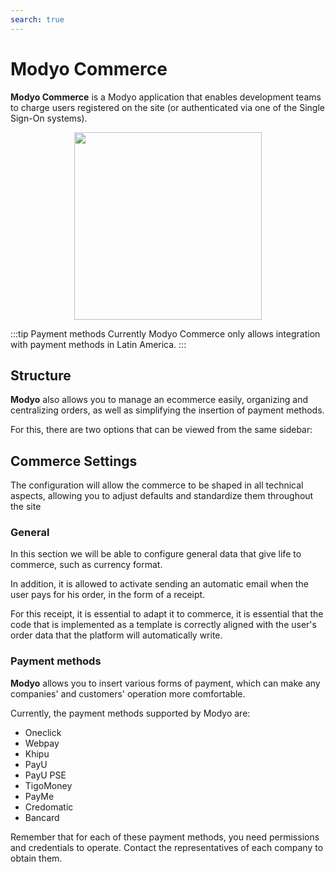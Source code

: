 ```yaml
---
search: true
---
```


# Modyo Commerce
**Modyo Commerce** is a Modyo application that enables development teams to charge users registered on the site (or authenticated via one of the Single Sign-On systems).

<img src="/assets/img/commerce/header.jpg" style="margin: auto; width: 300px; display: block;">

:::tip Payment methods
Currently Modyo Commerce only allows integration with payment methods in Latin America.
:::

## Structure

**Modyo** also allows you to manage an ecommerce easily, organizing and centralizing orders, as well as simplifying the insertion of payment methods.

For this, there are two options that can be viewed from the same sidebar:

## Commerce Settings

The configuration will allow the commerce to be shaped in all technical aspects, allowing you to adjust defaults and standardize them throughout the site

### General

In this section we will be able to configure general data that give life to commerce, such as currency format.

In addition, it is allowed to activate sending an automatic email when the user pays for his order, in the form of a receipt.

For this receipt, it is essential to adapt it to commerce, it is essential that the code that is implemented as a template is correctly aligned with the user's order data that the platform will automatically write.

### Payment methods

**Modyo** allows you to insert various forms of payment, which can make any companies' and customers' operation more comfortable.

Currently, the payment methods supported by Modyo are:

- Oneclick
- Webpay
- Khipu
- PayU
- PayU PSE
- TigoMoney
- PayMe
- Credomatic
- Bancard

Remember that for each of these payment methods, you need permissions and credentials to operate. Contact the representatives of each company to obtain them.
